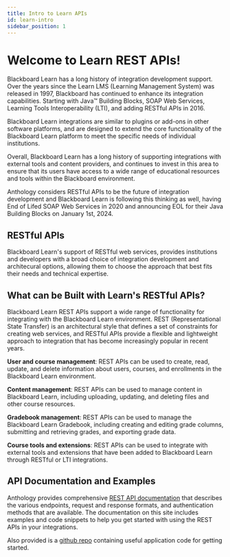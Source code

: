 ```yaml
---
title: Intro to Learn APIs
id: learn-intro
sidebar_position: 1
---
```


<VersioningTracker frontMatter={frontMatter}/>

# Welcome to Learn REST APIs!

Blackboard Learn has a long history of integration development support. Over the years since the Learn LMS (Learning Management System) was released in 1997, Blackboard has continued to enhance its integration capabilities. Starting with Java&trade; Building Blocks, SOAP Web Services, Learning Tools Interoperability (LTI), and adding RESTful APIs in 2016.

Blackboard Learn integrations are similar to plugins or add-ons in other software platforms, and are designed to extend the core functionality of the Blackboard Learn platform to meet the specific needs of individual institutions.

Overall, Blackboard Learn has a long history of supporting integrations with external tools and content providers, and continues to invest in this area to ensure that its users have access to a wide range of educational resources and tools within the Blackboard environment.

Anthology considers RESTful APIs to be the future of integration development and Blackboard Learn is following this thinking as well, having End of Lifed SOAP Web Services in 2020 and announcing EOL for their Java Building Blocks on January 1st, 2024.

## RESTful APIs

Blackboard Learn's support of RESTful web services, provides institutions and developers with a broad choice of integration development and architecural options, allowing them to choose the approach that best fits their needs and technical expertise.

## What can be Built with Learn's RESTful APIs?

Blackboard Learn REST APIs support a wide range of functionality for integrating with the Blackboard Learn environment. REST (Representational State Transfer) is an architectural style that defines a set of constraints for creating web services, and RESTful APIs provide a flexible and lightweight approach to integration that has become increasingly popular in recent years.

**User and course management**: REST APIs can be used to create, read, update, and delete information about users, courses, and enrollments in the Blackboard Learn environment.

**Content management**: REST APIs can be used to manage content in Blackboard Learn, including uploading, updating, and deleting files and other course resources.

**Gradebook management**: REST APIs can be used to manage the Blackboard Learn Gradebook, including creating and editing grade columns, submitting and retrieving grades, and exporting grade data.

**Course tools and extensions**: REST APIs can be used to integrate with external tools and extensions that have been added to Blackboard Learn through RESTful or LTI integrations.

## API Documentation and Examples

Anthology provides comprehensive [REST API documentation](https://developer.anthology.com/portal/displayApi/Learn) that describes the various endpoints, request and response formats, and authentication methods that are available. The documentation on this site includes examples and code snippets to help you get started with using the REST APIs in your integrations.

Also provided is a [github repo](https://github.com/search?q=org%3Ablackboard+blackboard%2FBBDN-) containing useful application code for getting started.

<AuthorBox frontMatter={frontMatter}/>
